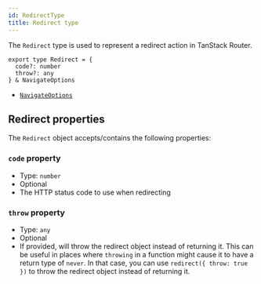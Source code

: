 ```yaml
---
id: RedirectType
title: Redirect type
---
```


The `Redirect` type is used to represent a redirect action in TanStack Router.

```tsx
export type Redirect = {
  code?: number
  throw?: any
} & NavigateOptions
```

- [`NavigateOptions`](./NavigateOptionsType.md)

## Redirect properties

The `Redirect` object accepts/contains the following properties:

### `code` property

- Type: `number`
- Optional
- The HTTP status code to use when redirecting

### `throw` property

- Type: `any`
- Optional
- If provided, will throw the redirect object instead of returning it. This can be useful in places where `throwing` in a function might cause it to have a return type of `never`. In that case, you can use `redirect({ throw: true })` to throw the redirect object instead of returning it.
